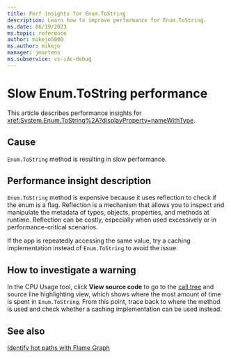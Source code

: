 ```yaml
---
title: Perf insights for Enum.ToString
description: Learn how to improve performance for Enum.ToString.
ms.date: 06/19/2023
ms.topic: reference
author: mikejo5000
ms.author: mikejo
manager: jmartens
ms.subservice: vs-ide-debug
---
```


# Slow Enum.ToString performance

This article describes performance insights for <xref:System.Enum.ToString%2A?displayProperty=nameWithType>.

## Cause

`Enum.ToString` method is resulting in slow performance.

## Performance insight description

`Enum.ToString` method is expensive because it uses reflection to check if the enum is a flag. Reflection is a mechanism that allows you to inspect and manipulate the metadata of types, objects, properties, and methods at runtime. Reflection can be costly, especially when used excessively or in performance-critical scenarios.

If the app is repeatedly accessing the same value, try a caching implementation instead of `Enum.ToString` to avoid the issue.

## How to investigate a warning

In the CPU Usage tool, click **View source code** to go to the [call tree](../profiling/cpu-usage.md#BKMK_Call_tree_structure) and source line highlighting view, which shows where the most amount of time is spent in `Enum.ToString`. From this point, trace back to where the method is used and check whether a caching implementation can be used instead.

## See also

[Identify hot paths with Flame Graph](../profiling/flame-graph.md)
